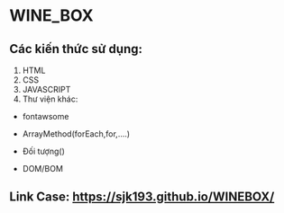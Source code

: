 # WINE_BOX
## Các kiến thức sử dụng:

1. HTML
2. CSS
3. JAVASCRIPT
4. Thư viện khác:
+ fontawsome







+ ArrayMethod(forEach,for,....)
+ Đối tượng()
+ DOM/BOM

## Link Case: https://sjk193.github.io/WINEBOX/
